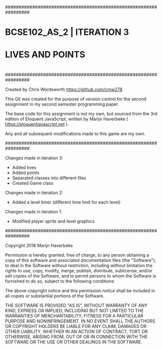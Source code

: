 #################################################################
#                                                               #
#                 BCSE102_AS_2 | ITERATION 3                    #
#                                                               #
#                     LIVES AND POINTS                          #
#                                                               #
#################################################################

  Created by Chris Wordsworth
  https://github.com/cmw278

This Git was created for the purpose of version control for the
second assignment in my second semester programming paper.

The base code for this assignment is not my own, but sourced 
from the 3rd edition of Eloquent JavaScript, written by
Marijn Haverbeke ( https://eloquentjavascript.net ).

Any and all subsequent modifications made to this game are my
own.

#################################################################

Changes made in iteration 3:

  - Added lives
  - Added points
  - Separated classes into different files
  - Created Game class

Changes made in iteration 2:

  - Added a level timer (different time limit for each level)

Changes made in iteration 1:

  - Modified player sprite and level graphics

#################################################################

Copyright 2018 Marijn Haverbeke

Permission is hereby granted, free of charge, to any person
obtaining a copy of this software and associated documentation
files (the "Software"), to deal in the Software without
restriction, including without limitation the rights to use,
copy, modify, merge, publish, distribute, sublicense, and/or sell
copies of the Software, and to permit persons to whom the
Software is furnished to do so, subject to the following
conditions:

  The above copyright notice and this permission notice shall be
  included in all copies or substantial portions of the Software.

THE SOFTWARE IS PROVIDED "AS IS", WITHOUT WARRANTY OF ANY KIND,
EXPRESS OR IMPLIED, INCLUDING BUT NOT LIMITED TO THE WARRANTIES
OF MERCHANTABILITY, FITNESS FOR A PARTICULAR PURPOSE AND
NONINFRINGEMENT. IN NO EVENT SHALL THE AUTHORS OR COPYRIGHT
HOLDERS BE LIABLE FOR ANY CLAIM, DAMAGES OR OTHER LIABILITY,
WHETHER IN AN ACTION OF CONTRACT, TORT OR OTHERWISE, ARISING
FROM, OUT OF OR IN CONNECTION WITH THE SOFTWARE OR THE USE OR
OTHER DEALINGS IN THE SOFTWARE.